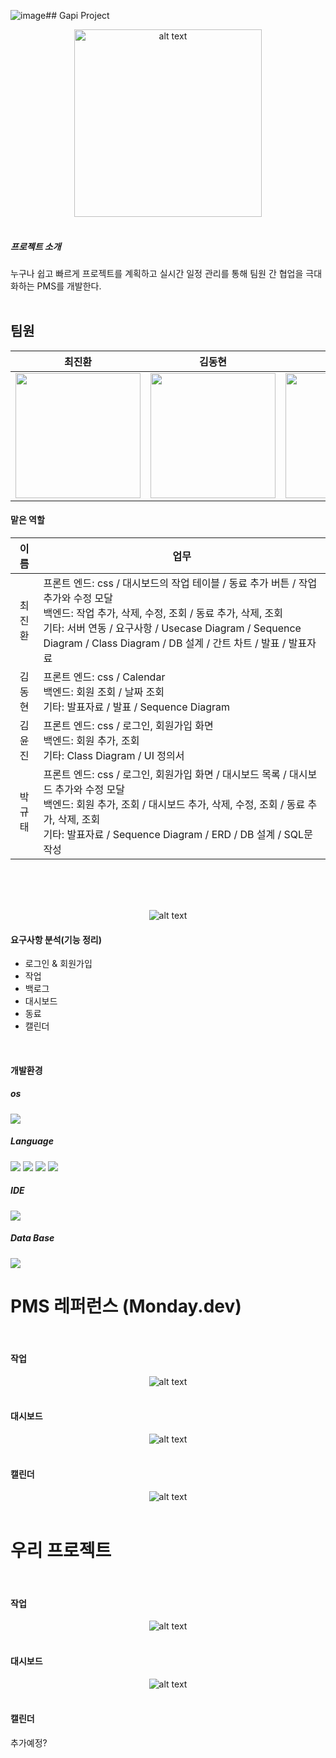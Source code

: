 ![image](https://github.com/user-attachments/assets/d63051c2-9f97-4ed5-8bb2-4449449d4b51)## Gapi Project
<div style="text-align: center;">
    <img src="/docs/구현 사진/메인화면.png" height="300px" alt="alt text" />
</div>
<br> 

##### 프로젝트 소개
누구나 쉽고 빠르게 프로젝트를 계획하고 실시간 일정 관리를 통해 팀원 간 협업을 극대화하는 PMS를 개발한다.
<br>
<br>

## 팀원 
|최진환|김동현|김윤진|박규태|
|:---:|:---:|:---:|:---:|
|<img src="https://avatars.githubusercontent.com/u/190100768?v=4" height="200px"/>|<img src="https://avatars.githubusercontent.com/u/193192616?v=4" height="200px"/>|<img src="https://avatars.githubusercontent.com/u/193191038?v=4" height="200px"/>|<img src="https://avatars.githubusercontent.com/u/133009070?v=4" height="200px"/>|

#### 맡은 역할
|이름|업무|
|:---:|---|
|최진환|프론트 엔드: css / 대시보드의 작업 테이블 / 동료 추가 버튼 / 작업 추가와 수정 모달 <br>백엔드: 작업 추가, 삭제, 수정, 조회 / 동료 추가, 삭제, 조회 <br>기타: 서버 연동 / 요구사항 / Usecase Diagram / Sequence Diagram / Class Diagram / DB 설계 / 간트 차트 / 발표 / 발표자료 |
|김동현|프론트 엔드: css / Calendar <br>백엔드: 회원 조회 / 날짜 조회 <br>기타: 발표자료 / 발표 / Sequence Diagram |
|김윤진|프론트 엔드: css / 로그인, 회원가입 화면 <br>백엔드: 회원 추가, 조회 <br>기타: Class Diagram / UI 정의서 |
|박규태|프론트 엔드: css / 로그인, 회원가입 화면 / 대시보드 목록 / 대시보드 추가와 수정 모달 <br>백엔드: 회원 추가, 조회 / 대시보드 추가, 삭제, 수정, 조회 / 동료 추가, 삭제, 조회 <br>기타: 발표자료 / Sequence Diagram / ERD / DB 설계 / SQL문 작성 |



<br><br><br>
<div style="text-align: center;">
    <img src="/docs/소프트웨어 설계/요구사항.png" alt="alt text" />
</div>

#### 요구사항 분석(기능 정리)

- 로그인 & 회원가입
- 작업
- 백로그
- 대시보드
- 동료
- 캘린더

<br>

#### 개발환경
##### os
<img src="https://img.shields.io/badge/Windows-0078D6?style=for-the-badge&logo=windows&logoColor=white"/>

##### Language
<img src="https://img.shields.io/badge/Java-ED8B00?style=for-the-badge&logo=openjdk&logoColor=white"/> <img src="https://img.shields.io/badge/HTML5-E34F26?style=for-the-badge&logo=html5&logoColor=white"/> <img src="https://img.shields.io/badge/CSS-239120?&style=for-the-badge&logo=css3&logoColor=white"/>  <img src="https://img.shields.io/badge/JavaScript-F7DF1E?style=for-the-badge&logo=JavaScript&logoColor=white"/> 

##### IDE
<img src="https://img.shields.io/badge/Eclipse-2C2255?style=for-the-badge&logo=eclipse&logoColor=white"/>

##### Data Base
<img src="https://img.shields.io/badge/Oracle-F80000?style=for-the-badge&logo=Oracle&logoColor=white"/>



<br>

# PMS 레퍼런스 (Monday.dev)

<br>

#### 작업
<div style="text-align: center;">
    <img src="/PMS 레퍼런스 사진 모음/PMS 레퍼런스 항목 수정.png" alt="alt text" />
</div> 

<br>

#### 대시보드
<div style="text-align: center;">
    <img src="/PMS 레퍼런스 사진 모음/PMS 레퍼런스 대시보드 변경.png" alt="alt text" />
</div>

<br>

#### 캘린더
<div style="text-align: center;">
    <img src="/PMS 레퍼런스 사진 모음/PMS 레퍼런스 캘린더.png" alt="alt text" />
</div>

<br>

# 우리 프로젝트

<br>

#### 작업
<div style="text-align: center;">
    <img src="/PMS 레퍼런스 사진 모음/작업창.png" alt="alt text" />
</div> 

<br>

#### 대시보드
<div style="text-align: center;">
    <img src="/PMS 레퍼런스 사진 모음/대시보드.png" alt="alt text" />
</div> 

<br>

#### 캘린더

추가예정?

<br>
